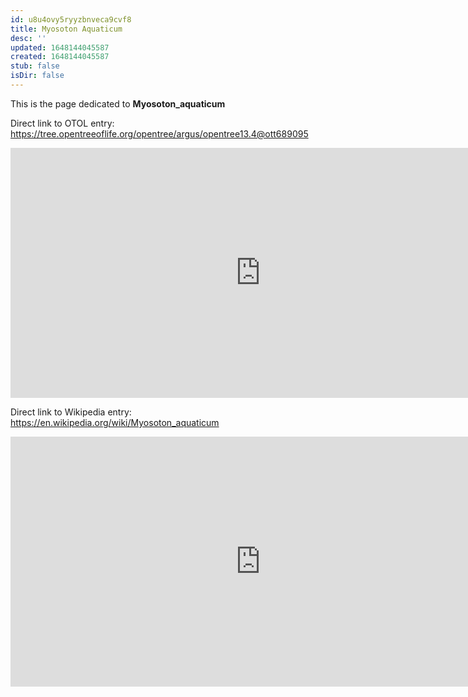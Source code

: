 ```yaml
---
id: u8u4ovy5ryyzbnveca9cvf8
title: Myosoton Aquaticum
desc: ''
updated: 1648144045587
created: 1648144045587
stub: false
isDir: false
---
```

This is the page dedicated to **Myosoton_aquaticum**


Direct link to OTOL entry: https://tree.opentreeoflife.org/opentree/argus/opentree13.4@ott689095



<html>
    <body>
    <iframe src="https://tree.opentreeoflife.org/opentree/argus/opentree13.4@ott689095"
    width="800" height="400" frameborder="0" allowfullscreen> </iframe>
    </body>
</html>
    


Direct link to Wikipedia entry: https://en.wikipedia.org/wiki/Myosoton_aquaticum



<html>
    <body>
    <iframe src="https://en.wikipedia.org/wiki/Myosoton_aquaticum"
    width="800" height="400" frameborder="0" allowfullscreen> </iframe>
    </body>
</html>
    
